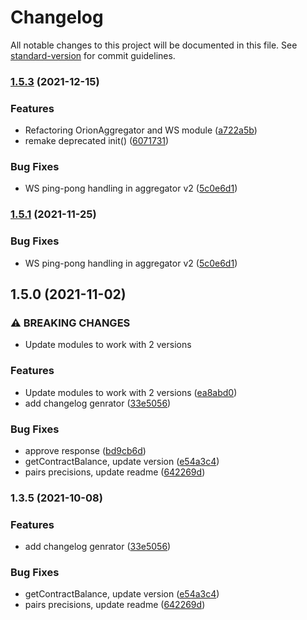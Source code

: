 # Changelog

All notable changes to this project will be documented in this file. See [standard-version](https://github.com/conventional-changelog/standard-version) for commit guidelines.

### [1.5.3](https://github.com/orionprotocol/trading-sdk/compare/v1.5.0...v1.5.3) (2021-12-15)


### Features

* Refactoring OrionAggregator and WS module ([a722a5b](https://github.com/orionprotocol/trading-sdk/commit/a722a5b243c531f3a3450bebb453a98e0a75ab92))
* remake deprecated init() ([6071731](https://github.com/orionprotocol/trading-sdk/commit/60717316ed87d670de9580757ab18126383ed89e))


### Bug Fixes

* WS ping-pong handling in aggregator v2 ([5c0e6d1](https://github.com/orionprotocol/trading-sdk/commit/5c0e6d111d74806c3e680fdef1dc71bb13993f17))

### [1.5.1](https://github.com/orionprotocol/trading-sdk/compare/v1.5.0...v1.5.1) (2021-11-25)


### Bug Fixes

* WS ping-pong handling in aggregator v2 ([5c0e6d1](https://github.com/orionprotocol/trading-sdk/commit/5c0e6d111d74806c3e680fdef1dc71bb13993f17))

## 1.5.0 (2021-11-02)


### ⚠ BREAKING CHANGES

*  Update modules to work with 2 versions

### Features

*  Update modules to work with 2 versions ([ea8abd0](https://github.com/orionprotocol/trading-sdk/commit/ea8abd09b20f31c3fa241acb33d46b55c2fe343a))
* add changelog genrator ([33e5056](https://github.com/orionprotocol/trading-sdk/commit/33e5056834833dbd42fee885d1d0b2dba5cc78be))


### Bug Fixes

* approve response ([bd9cb6d](https://github.com/orionprotocol/trading-sdk/commit/bd9cb6de4bbdf897f3ad83446cf65e50ceb2b179))
* getContractBalance, update version ([e54a3c4](https://github.com/orionprotocol/trading-sdk/commit/e54a3c4ecf8349447b108a16ec8b8f98b60c0492))
* pairs precisions, update readme ([642269d](https://github.com/orionprotocol/trading-sdk/commit/642269d70795ecf7c126f3defb42985d0014c8bf))

### 1.3.5 (2021-10-08)


### Features

* add changelog genrator ([33e5056](https://github.com/orionprotocol/trading-sdk/commit/33e5056834833dbd42fee885d1d0b2dba5cc78be))


### Bug Fixes

* getContractBalance, update version ([e54a3c4](https://github.com/orionprotocol/trading-sdk/commit/e54a3c4ecf8349447b108a16ec8b8f98b60c0492))
* pairs precisions, update readme ([642269d](https://github.com/orionprotocol/trading-sdk/commit/642269d70795ecf7c126f3defb42985d0014c8bf))
